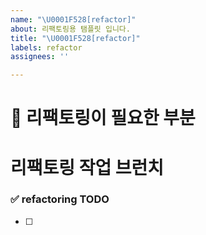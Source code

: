 ```yaml
---
name: "\U0001F528[refactor]"
about: 리팩토링용 탬플릿 입니다.
title: "\U0001F528[refactor]"
labels: refactor
assignees: ''

---
```


# 🔨 리팩토링이 필요한 부분

# 리팩토링 작업 브런치
<!-- refactor/issue-47-->

### ✅ refactoring TODO
<!-- 리팩토링 튜두  -->
- [ ]
